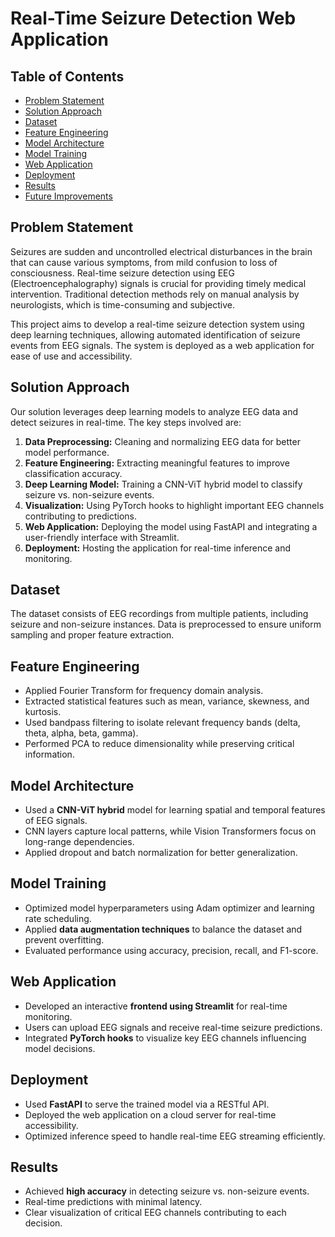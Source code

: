 # Real-Time Seizure Detection Web Application

## Table of Contents
- [Problem Statement](#problem-statement)
- [Solution Approach](#solution-approach)
- [Dataset](#dataset)
- [Feature Engineering](#feature-engineering)
- [Model Architecture](#model-architecture)
- [Model Training](#model-training)
- [Web Application](#web-application)
- [Deployment](#deployment)
- [Results](#results)
- [Future Improvements](#future-improvements)

## Problem Statement
Seizures are sudden and uncontrolled electrical disturbances in the brain that can cause various symptoms, from mild confusion to loss of consciousness. Real-time seizure detection using EEG (Electroencephalography) signals is crucial for providing timely medical intervention. Traditional detection methods rely on manual analysis by neurologists, which is time-consuming and subjective.

This project aims to develop a real-time seizure detection system using deep learning techniques, allowing automated identification of seizure events from EEG signals. The system is deployed as a web application for ease of use and accessibility.

## Solution Approach
Our solution leverages deep learning models to analyze EEG data and detect seizures in real-time. The key steps involved are:
1. **Data Preprocessing:** Cleaning and normalizing EEG data for better model performance.
2. **Feature Engineering:** Extracting meaningful features to improve classification accuracy.
3. **Deep Learning Model:** Training a CNN-ViT hybrid model to classify seizure vs. non-seizure events.
4. **Visualization:** Using PyTorch hooks to highlight important EEG channels contributing to predictions.
5. **Web Application:** Deploying the model using FastAPI and integrating a user-friendly interface with Streamlit.
6. **Deployment:** Hosting the application for real-time inference and monitoring.

## Dataset
The dataset consists of EEG recordings from multiple patients, including seizure and non-seizure instances. Data is preprocessed to ensure uniform sampling and proper feature extraction.

## Feature Engineering
- Applied Fourier Transform for frequency domain analysis.
- Extracted statistical features such as mean, variance, skewness, and kurtosis.
- Used bandpass filtering to isolate relevant frequency bands (delta, theta, alpha, beta, gamma).
- Performed PCA to reduce dimensionality while preserving critical information.

## Model Architecture
- Used a **CNN-ViT hybrid** model for learning spatial and temporal features of EEG signals.
- CNN layers capture local patterns, while Vision Transformers focus on long-range dependencies.
- Applied dropout and batch normalization for better generalization.

## Model Training
- Optimized model hyperparameters using Adam optimizer and learning rate scheduling.
- Applied **data augmentation techniques** to balance the dataset and prevent overfitting.
- Evaluated performance using accuracy, precision, recall, and F1-score.

## Web Application
- Developed an interactive **frontend using Streamlit** for real-time monitoring.
- Users can upload EEG signals and receive real-time seizure predictions.
- Integrated **PyTorch hooks** to visualize key EEG channels influencing model decisions.

## Deployment
- Used **FastAPI** to serve the trained model via a RESTful API.
- Deployed the web application on a cloud server for real-time accessibility.
- Optimized inference speed to handle real-time EEG streaming efficiently.

## Results
- Achieved **high accuracy** in detecting seizure vs. non-seizure events.
- Real-time predictions with minimal latency.
- Clear visualization of critical EEG channels contributing to each decision.
